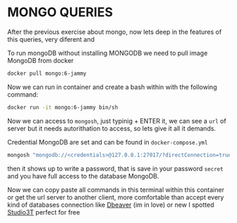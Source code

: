 # MONGO QUERIES

After the previous exercise about mongo, now lets deep in the features of this queries, very diferent and

To run mongoDB without installing MONGODB we need to pull image MongoDB from docker

```sh
docker pull mongo:6-jammy
```

Now we can run in container and create a bash within with the following command:

```sh
docker run -it mongo:6-jammy bin/sh
```

Now we can access to `mongosh`, just typinig + ENTER it, we can see a `url` of server but it needs autorithation to access, so lets give it all it demands.

Credential MongoDB are set and can be found in `docker-compose.yml`

```sh
mongosh "mongodb://<credentials>@127.0.0.1:27017/?directConnection=true&serverSelectionTimeoutMS=2000&appName=mongosh+2.1.4" --username root
```

then it shows up to write a password, that is save in your password `secret` and you have full access to the database MongoDB.

Now we can copy paste all commands in this terminal within this container or get the url server to another client, more comfortable than accept every kind of databases connection like [Dbeaver] (im in love) or new I spotted [Studio3T] perfect for free 

[DBeaver]: https://dbeaver.com/dbeaver-lite/
[Studio3T]: https://studio3t.com/download/
